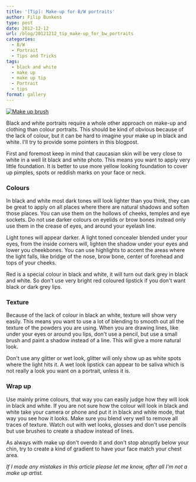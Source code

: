 ```yaml
---
title: '[Tip]: Make-up for B/W portraits'
author: Filip Bunkens
type: post
date: 2012-12-12
url: /blog/20121212_tip_make-up_for_bw_portraits
categories:
  - B/W
  - Portrait
  - Tips and Tricks
tags:
  - black and white
  - make up
  - make up tip
  - Portrait
  - tips
format: gallery
---
```

[![Make up brush][1]](/images/blogposts/20120421_project-30303030_shoot-27-0008.jpg)

Black and white portraits require a whole other approach on make-up and clothing than colour portraits. This should be kind of obvious because of the lack of colour, but it can be hard to imagine your make up in black and white. I'll try to provide some pointers in this blogpost.

First and foremost keep in mind that caucasian skin will be very close to white in a well lit black and white photo. This means you want to apply very little foundation. It is better to use more yellow looking foundation to cover up pimples, spots or reddish marks on your face or neck.

### Colours

In black and white most dark tones will look lighter than you think, they can be great to apply on all places where there are natural shadows and soften those places. You can use them on the hollows of cheeks, temples and eye sockets. Do not use darker colours on eyelids or brow bones instead only use them in the crease of eyes, and around your eyelash line.

Light tones will appear darker. A light toned concealer blended under your eyes, from the inside corners will, lighten the shadow under your eyes and lower you cheekbones. You can use highlights to accent the areas where the light falls, like bridge of the nose, brow bone, center of forehead and tops of your cheeks.

Red is a special colour in black and white, it will turn out dark grey in black and white. So don't use very bright red coloured lipstick if you don't want black or dark grey lips.

### Texture

Because of the lack of colour in black an white, texture will show very easily. This means you want to use a lot of blending to smooth out all the texture of the powders you are using. When you are drawing lines, like under your eyes or around you lips, don't use a pencil, but use a small brush and paint a shadow instead of a line. This will give a more natural look.

Don't use any glitter or wet look, glitter will only show up as white spots where the light hits it. A wet look lipstick can appear to be saliva which is not really a look you want on a portrait, unless it is.

### Wrap up

Use mainly prime colours, that way you can easily judge how they will look in black and white. If you are not sure how the colour will look in black and white take your camera or phone and put it in black and white mode, that way you see how it looks. Make sure you blend very well to remove all traces of texture. Watch out with wet looks, glosses and don't use pencils but use brushes to create a shadow instead of lines.

As always with make up don't overdo it and don't stop abruptly below your chin, try to create a kind of gradient to have your face match your chest area.

_If I made any mistakes in this article please let me know, after all I'm not a make up artist._

 [1]: /images/blogposts/20120421_project-30303030_shoot-27-0008.jpg